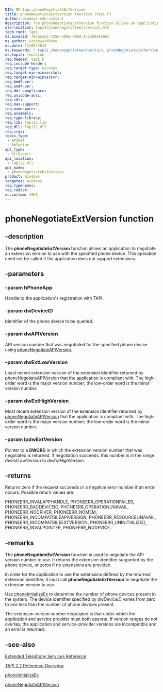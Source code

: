 ```yaml
---
UID: NF:tapi.phoneNegotiateExtVersion
title: phoneNegotiateExtVersion function (tapi.h)
author: windows-sdk-content
description: The phoneNegotiateExtVersion function allows an application to negotiate an extension version to use with the specified phone device. This operation need not be called if the application does not support extensions.
old-location: tapi2\phonenegotiateextversion.htm
tech.root: Tapi
ms.assetid: f62aa1da-7256-400a-998d-4c24d01989ec
ms.author: windowssdkdev
ms.date: 12/05/2018
ms.keywords: "_tapi2_phonenegotiateextversion, phoneNegotiateExtVersion, phoneNegotiateExtVersion function [TAPI 2.2], tapi/phoneNegotiateExtVersion, tapi2.phonenegotiateextversion"
ms.topic: function
req.header: tapi.h
req.include-header: 
req.target-type: Windows
req.target-min-winverclnt: 
req.target-min-winversvr: 
req.kmdf-ver: 
req.umdf-ver: 
req.ddi-compliance: 
req.unicode-ansi: 
req.idl: 
req.max-support: 
req.namespace: 
req.assembly: 
req.type-library: 
req.lib: Tapi32.lib
req.dll: Tapi32.dll
req.irql: 
topic_type:
 - APIRef
 - kbSyntax
api_type:
 - DllExport
api_location:
 - Tapi32.dll
api_name:
 - phoneNegotiateExtVersion
product: Windows
targetos: Windows
req.typenames: 
req.redist: 
ms.custom: 19H1
---
```


# phoneNegotiateExtVersion function


## -description


The 
<b>phoneNegotiateExtVersion</b> function allows an application to negotiate an extension version to use with the specified phone device. This operation need not be called if the application does not support extensions.


## -parameters




### -param hPhoneApp

Handle to the application's registration with TAPI.


### -param dwDeviceID

Identifier of the phone device to be queried.


### -param dwAPIVersion

API version number that was negotiated for the specified phone device using 
<a href="https://docs.microsoft.com/windows/desktop/api/tapi/nf-tapi-phonenegotiateapiversion">phoneNegotiateAPIVersion</a>.


### -param dwExtLowVersion

Least recent extension version of the extension identifier returned by 
<a href="https://docs.microsoft.com/windows/desktop/api/tapi/nf-tapi-phonenegotiateapiversion">phoneNegotiateAPIVersion</a> that the application is compliant with. The high-order word is the major version number; the low-order word is the minor version number.


### -param dwExtHighVersion

Most recent extension version of the extension identifier returned by 
<a href="https://docs.microsoft.com/windows/desktop/api/tapi/nf-tapi-phonenegotiateapiversion">phoneNegotiateAPIVersion</a> that the application is compliant with. The high-order word is the major version number; the low-order word is the minor version number.


### -param lpdwExtVersion

Pointer to a <b>DWORD</b> in which the extension version number that was negotiated is returned. If negotiation succeeds, this number is in the range <i>dwExtLowVersion</i> to <i>dwExtHighVersion</i>.


## -returns



Returns zero if the request succeeds or a negative error number if an error occurs. Possible return values are:

PHONEERR_INVALAPPHANDLE, PHONEERR_OPERATIONFAILED, PHONEERR_BADDEVICEID, PHONEERR_OPERATIONUNAVAIL, PHONEERR_NODRIVER, PHONEERR_NOMEM, PHONEERR_INCOMPATIBLEAPIVERSION, PHONEERR_RESOURCEUNAVAIL, PHONEERR_INCOMPATIBLEEXTVERSION, PHONEERR_UNINITIALIZED, PHONEERR_INVALPOINTER, PHONEERR_NODEVICE.




## -remarks



The 
<b>phoneNegotiateExtVersion</b> function is used to negotiate the API version number to use. It returns the extension identifier supported by the phone device, or zeros if no extensions are provided.

In order for the application to use the extensions defined by the returned extension identifier, it must call 
<b>phoneNegotiateExtVersion</b> to negotiate the extension version to use.

Use 
<a href="https://docs.microsoft.com/windows/desktop/api/tapi/nf-tapi-phoneinitializeexa">phoneInitializeEx</a> to determine the number of phone devices present in the system. The device identifier specified by <i>dwDeviceID</i> varies from zero to one less than the number of phone devices present.

The extension version number negotiated is that under which the application and service provider must both operate. If version ranges do not overlap, the application and service-provider versions are incompatible and an error is returned.




## -see-also




<a href="https://docs.microsoft.com/windows/desktop/Tapi/extended-telephony-services-reference">Extended Telephony Services Reference</a>



<a href="https://docs.microsoft.com/windows/desktop/Tapi/tapi-2-2-reference">TAPI 2.2 Reference Overview</a>



<a href="https://docs.microsoft.com/windows/desktop/api/tapi/nf-tapi-phoneinitializeexa">phoneInitializeEx</a>



<a href="https://docs.microsoft.com/windows/desktop/api/tapi/nf-tapi-phonenegotiateapiversion">phoneNegotiateAPIVersion</a>
 

 

